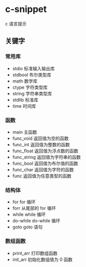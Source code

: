 # c-snippet

c 语言提示

## 关键字

### 常用库

- stdio 标准输入输出库
- stdbool 布尔类型库
- math 数学库
- ctype 字符类型库
- string 字符串类型库
- stdlib 标准库
- time 时间库

### 函数

- main 主函数
- func_void 返回值为空的函数
- func_int 返回值为整数的函数
- func_float 返回值为浮点数的函数
- func_string 返回值为字符串的函数
- func_bool 返回值为布尔值的函数
- func_char 返回值为字符的函数
- func 返回值为任意类型的函数

### 结构体

- for for 循环
- forr 从尾部的 for 循环
- while while 循环
- do-while do-while 循环
- goto goto 语句

### 数组函数

- print_arr 打印数组函数
- init_arr 初始化数组值为 0 函数
